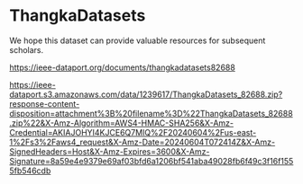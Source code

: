 # ThangkaDatasets
We hope this dataset can provide valuable resources for subsequent scholars.

https://ieee-dataport.org/documents/thangkadatasets82688

https://ieee-dataport.s3.amazonaws.com/data/1239617/ThangkaDatasets_82688.zip?response-content-disposition=attachment%3B%20filename%3D%22ThangkaDatasets_82688.zip%22&X-Amz-Algorithm=AWS4-HMAC-SHA256&X-Amz-Credential=AKIAJOHYI4KJCE6Q7MIQ%2F20240604%2Fus-east-1%2Fs3%2Faws4_request&X-Amz-Date=20240604T072414Z&X-Amz-SignedHeaders=Host&X-Amz-Expires=3600&X-Amz-Signature=8a59e4e9379e69af03bfd6a1206bf541aba49028fb6f49c3f16f1555fb546cdb
